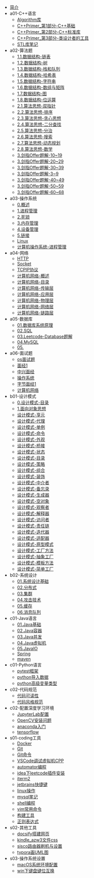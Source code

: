 * [简介]()
* a01-C++语言
  * [Algorithm库](a01-C++语言/Algorithm库.md)
  * [C++Primer_第1部分-C++基础](a01-C++语言/C++Primer_第1部分-C++基础.md)
  * [C++Primer_第2部分-C++标准库](a01-C++语言/C++Primer_第2部分-C++标准库.md)
  * [C++Primer_第3部分-类设计者的工具](a01-C++语言/C++Primer_第3部分-类设计者的工具.md)
  * [STL库笔记](a01-C++语言/STL库笔记.md)
* a02-算法题
  * [1.1.数据结构-链表](a02-算法题/1.1.数据结构-链表.md)
  * [1.2.数据结构-树](a02-算法题/1.2.数据结构-树.md)
  * [1.3.数据结构-栈和队列](a02-算法题/1.3.数据结构-栈和队列.md)
  * [1.4.数据结构-哈希表](a02-算法题/1.4.数据结构-哈希表.md)
  * [1.5.数据结构-字符串](a02-算法题/1.5.数据结构-字符串.md)
  * [1.6.数据结构-数组与矩阵](a02-算法题/1.6.数据结构-数组与矩阵.md)
  * [1.7.数据结构-图](a02-算法题/1.7.数据结构-图.md)
  * [1.8.数据结构-位运算](a02-算法题/1.8.数据结构-位运算.md)
  * [2.1.算法思想-双指针](a02-算法题/2.1.算法思想-双指针.md)
  * [2.2.算法思想-排序](a02-算法题/2.2.算法思想-排序.md)
  * [2.3.算法思想-贪心思想](a02-算法题/2.3.算法思想-贪心思想.md)
  * [2.4.算法思想-二分查找](a02-算法题/2.4.算法思想-二分查找.md)
  * [2.5.算法思想-分治](a02-算法题/2.5.算法思想-分治.md)
  * [2.6.算法思想-搜索](a02-算法题/2.6.算法思想-搜索.md)
  * [2.7.算法思想-动态规划](a02-算法题/2.7.算法思想-动态规划.md)
  * [2.8.算法思想-数学](a02-算法题/2.8.算法思想-数学.md)
  * [3.剑指Offer题解-10~19](a02-算法题/3.剑指Offer题解-10~19.md)
  * [3.剑指Offer题解-20~29](a02-算法题/3.剑指Offer题解-20~29.md)
  * [3.剑指Offer题解-30~39](a02-算法题/3.剑指Offer题解-30~39.md)
  * [3.剑指Offer题解-3~9](a02-算法题/3.剑指Offer题解-3~9.md)
  * [3.剑指Offer题解-40~49](a02-算法题/3.剑指Offer题解-40~49.md)
  * [3.剑指Offer题解-50~59](a02-算法题/3.剑指Offer题解-50~59.md)
  * [3.剑指Offer题解-60~68](a02-算法题/3.剑指Offer题解-60~68.md)
* a03-操作系统
  * [0.概述](a03-操作系统/0.概述.md)
  * [1.进程管理](a03-操作系统/1.进程管理.md)
  * [2.死锁](a03-操作系统/2.死锁.md)
  * [3.内存管理](a03-操作系统/3.内存管理.md)
  * [4.设备管理](a03-操作系统/4.设备管理.md)
  * [5.链接](a03-操作系统/5.链接.md)
  * [Linux](a03-操作系统/Linux.md)
  * [计算机操作系统-进程管理](a03-操作系统/计算机操作系统-进程管理.md)
* a04-网络
  * [HTTP](a04-网络/HTTP.md)
  * [Socket](a04-网络/Socket.md)
  * [TCPIP协议](a04-网络/TCPIP协议.md)
  * [计算机网络-概述](a04-网络/计算机网络-概述.md)
  * [计算机网络-目录](a04-网络/计算机网络-目录.md)
  * [计算机网络-传输层](a04-网络/计算机网络-传输层.md)
  * [计算机网络-应用层](a04-网络/计算机网络-应用层.md)
  * [计算机网络-物理层](a04-网络/计算机网络-物理层.md)
  * [计算机网络-网络层](a04-网络/计算机网络-网络层.md)
  * [计算机网络-链路层](a04-网络/计算机网络-链路层.md)
* a05-数据库
  * [01.数据库系统原理](a05-数据库/01.数据库系统原理.md)
  * [02.SQL](a05-数据库/02.SQL.md)
  * [03.Leetcode-Database题解](a05-数据库/03.Leetcode-Database题解.md)
  * [04.MySQL](a05-数据库/04.MySQL.md)
  * [05.](a05-数据库/05..md)
* a06-面试题
  * [os面试题](a06-面试题/os面试题.md)
  * [面经1](a06-面试题/面经1.md)
  * [中兴面经](a06-面试题/中兴面经.md)
  * [操作系统](a06-面试题/操作系统.md)
  * [字节面经1](a06-面试题/字节面经1.md)
  * [计算机网络](a06-面试题/计算机网络.md)
* b01-设计模式
  * [0.设计模式-目录](b01-设计模式/0.设计模式-目录.md)
  * [1.面向对象思想](b01-设计模式/1.面向对象思想.md)
  * [设计模式-享元](b01-设计模式/设计模式-享元.md)
  * [设计模式-代理](b01-设计模式/设计模式-代理.md)
  * [设计模式-单例](b01-设计模式/设计模式-单例.md)
  * [设计模式-命令](b01-设计模式/设计模式-命令.md)
  * [设计模式-外观](b01-设计模式/设计模式-外观.md)
  * [设计模式-桥接](b01-设计模式/设计模式-桥接.md)
  * [设计模式-状态](b01-设计模式/设计模式-状态.md)
  * [设计模式-目录](b01-设计模式/设计模式-目录.md)
  * [设计模式-策略](b01-设计模式/设计模式-策略.md)
  * [设计模式-组合](b01-设计模式/设计模式-组合.md)
  * [设计模式-装饰](b01-设计模式/设计模式-装饰.md)
  * [设计模式-中介者](b01-设计模式/设计模式-中介者.md)
  * [设计模式-备忘录](b01-设计模式/设计模式-备忘录.md)
  * [设计模式-生成器](b01-设计模式/设计模式-生成器.md)
  * [设计模式-空对象](b01-设计模式/设计模式-空对象.md)
  * [设计模式-观察者](b01-设计模式/设计模式-观察者.md)
  * [设计模式-解释器](b01-设计模式/设计模式-解释器.md)
  * [设计模式-访问者](b01-设计模式/设计模式-访问者.md)
  * [设计模式-责任链](b01-设计模式/设计模式-责任链.md)
  * [设计模式-迭代器](b01-设计模式/设计模式-迭代器.md)
  * [设计模式-适配器](b01-设计模式/设计模式-适配器.md)
  * [设计模式-原型模式](b01-设计模式/设计模式-原型模式.md)
  * [设计模式-工厂方法](b01-设计模式/设计模式-工厂方法.md)
  * [设计模式-抽象工厂](b01-设计模式/设计模式-抽象工厂.md)
  * [设计模式-模板方法](b01-设计模式/设计模式-模板方法.md)
  * [设计模式-简单工厂](b01-设计模式/设计模式-简单工厂.md)
* b02-系统设计
  * [01.系统设计基础](b02-系统设计/01.系统设计基础.md)
  * [02.分布式](b02-系统设计/02.分布式.md)
  * [03.集群](b02-系统设计/03.集群.md)
  * [04.攻击技术](b02-系统设计/04.攻击技术.md)
  * [05.缓存](b02-系统设计/05.缓存.md)
  * [06.消息队列](b02-系统设计/06.消息队列.md)
* c01-Java语言
  * [01.Java基础](c01-Java语言/01.Java基础.md)
  * [02.Java容器](c01-Java语言/02.Java容器.md)
  * [03.Java并发](c01-Java语言/03.Java并发.md)
  * [04.Java虚拟机](c01-Java语言/04.Java虚拟机.md)
  * [05.JavaIO](c01-Java语言/05.JavaIO.md)
  * [Spring](c01-Java语言/Spring.md)
  * [maven](c01-Java语言/maven.md)
* c01-Python语言
  * [pytest框架](c01-Python语言/pytest框架.md)
  * [python导入数据](c01-Python语言/python导入数据.md)
  * [python高级变量类型](c01-Python语言/python高级变量类型.md)
* c02-代码规范
  * [代码可读性](c02-代码规范/代码可读性.md)
  * [代码风格规范](c02-代码规范/代码风格规范.md)
* c02-配置深度学习环境
  * [JupyterLab配置](c02-配置深度学习环境/JupyterLab配置.md)
  * [OpenCV安装问题](c02-配置深度学习环境/OpenCV安装问题.md)
  * [anaconda入门](c02-配置深度学习环境/anaconda入门.md)
  * [tensorflow](c02-配置深度学习环境/tensorflow.md)
* s01-coding工具
  * [Docker](s01-coding工具/Docker.md)
  * [Git](s01-coding工具/Git.md)
  * [Git命令](s01-coding工具/Git命令.md)
  * [VSCode调试虚拟机CPP](s01-coding工具/VSCode调试虚拟机CPP.md)
  * [automator编程](s01-coding工具/automator编程.md)
  * [idea下leetcode插件安装](s01-coding工具/idea下leetcode插件安装.md)
  * [iterm2](s01-coding工具/iterm2.md)
  * [jetbrains快捷键](s01-coding工具/jetbrains快捷键.md)
  * [linux操作](s01-coding工具/linux操作.md)
  * [mysql笔记](s01-coding工具/mysql笔记.md)
  * [shell编程](s01-coding工具/shell编程.md)
  * [vim常用命令](s01-coding工具/vim常用命令.md)
  * [构建工具](s01-coding工具/构建工具.md)
  * [正则表达式](s01-coding工具/正则表达式.md)
* s02-其他工具
  * [docsify搭建网页](s02-其他工具/docsify搭建网页.md)
  * [kindle_azw3文件css](s02-其他工具/kindle_azw3文件css.md)
  * [sisco路由器刷机与设置](s02-其他工具/sisco路由器刷机与设置.md)
  * [typora画UML图](s02-其他工具/typora画UML图.md)
* s03-操作系统设置
  * [macOS系统环境配置](s03-操作系统设置/macOS系统环境配置.md)
  * [win下键盘键位互换](s03-操作系统设置/win下键盘键位互换.md)
